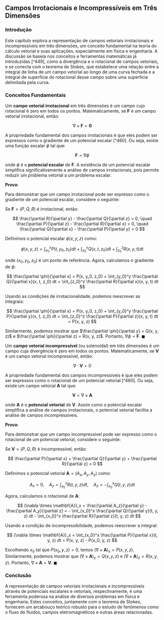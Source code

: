 ## Campos Irrotacionais e Incompressíveis em Três Dimensões

### Introdução
Este capítulo explora a representação de campos vetoriais irrotacionais e incompressíveis em três dimensões, um conceito fundamental na teoria do cálculo vetorial e suas aplicações, especialmente em física e engenharia. A discussão se baseia nos conceitos e ferramentas matemáticas já introduzidas [^449], como a divergência e o rotacional de campos vetoriais, e se conecta com o teorema de Stokes, que estabelece uma relação entre a integral de linha de um campo vetorial ao longo de uma curva fechada e a integral de superfície do rotacional desse campo sobre uma superfície delimitada pela curva.

### Conceitos Fundamentais

Um **campo vetorial irrotacional** em três dimensões é um campo cujo rotacional é zero em todos os pontos. Matematicamente, se $\mathbf{F}$ é um campo vetorial irrotacional, então:

$$ \nabla \times \mathbf{F} = \mathbf{0} $$

A propriedade fundamental dos campos irrotacionais é que eles podem ser expressos como o gradiente de um potencial escalar [^460]. Ou seja, existe uma função escalar $\phi$ tal que:

$$ \mathbf{F} = \nabla \phi $$

onde $\phi$ é o **potencial escalar** de $\mathbf{F}$. A existência de um potencial escalar simplifica significativamente a análise de campos irrotacionais, pois permite reduzir um problema vetorial a um problema escalar.

**Prova:**

Para demonstrar que um campo irrotacional pode ser expresso como o gradiente de um potencial escalar, considere o seguinte:

Se $\mathbf{F} = (P, Q, R)$ é irrotacional, então:

$$ \frac{\partial R}{\partial y} - \frac{\partial Q}{\partial z} = 0, \quad \frac{\partial P}{\partial z} - \frac{\partial R}{\partial x} = 0, \quad \frac{\partial Q}{\partial x} - \frac{\partial P}{\partial y} = 0 $$

Definimos o potencial escalar $\phi(x, y, z)$ como:

$$ \phi(x, y, z) = \int_{x_0}^x P(t, y_0, z_0) dt + \int_{y_0}^y Q(x, t, z_0) dt + \int_{z_0}^z R(x, y, t) dt $$

onde $(x_0, y_0, z_0)$ é um ponto de referência. Agora, calculamos o gradiente de $\phi$:

$$ \frac{\partial \phi}{\partial x} = P(x, y_0, z_0) + \int_{y_0}^y \frac{\partial Q}{\partial x}(x, t, z_0) dt + \int_{z_0}^z \frac{\partial R}{\partial x}(x, y, t) dt $$

Usando as condições de irrotacionalidade, podemos reescrever as integrais:

$$ \frac{\partial \phi}{\partial x} = P(x, y_0, z_0) + \int_{y_0}^y \frac{\partial P}{\partial y}(x, t, z_0) dt + \int_{z_0}^z \frac{\partial P}{\partial z}(x, y, t) dt = P(x, y, z) $$

Similarmente, podemos mostrar que $\frac{\partial \phi}{\partial y} = Q(x, y, z)$ e $\frac{\partial \phi}{\partial z} = R(x, y, z)$. Portanto, $\nabla \phi = \mathbf{F}$. $\blacksquare$

Um **campo vetorial incompressível** (ou solenoidal) em três dimensões é um campo cuja divergência é zero em todos os pontos. Matematicamente, se $\mathbf{V}$ é um campo vetorial incompressível, então:

$$ \nabla \cdot \mathbf{V} = 0 $$

A propriedade fundamental dos campos incompressíveis é que eles podem ser expressos como o rotacional de um potencial vetorial [^460]. Ou seja, existe um campo vetorial $\mathbf{A}$ tal que:

$$ \mathbf{V} = \nabla \times \mathbf{A} $$

onde $\mathbf{A}$ é o **potencial vetorial** de $\mathbf{V}$. Assim como o potencial escalar simplifica a análise de campos irrotacionais, o potencial vetorial facilita a análise de campos incompressíveis.

**Prova:**

Para demonstrar que um campo incompressível pode ser expresso como o rotacional de um potencial vetorial, considere o seguinte:

Se $\mathbf{V} = (P, Q, R)$ é incompressível, então:

$$ \frac{\partial P}{\partial x} + \frac{\partial Q}{\partial y} + \frac{\partial R}{\partial z} = 0 $$

Definimos o potencial vetorial $\mathbf{A} = (A_x, A_y, A_z)$ como:

$$ A_x = 0, \quad A_y = \int_{x_0}^x R(t, y, z) dt, \quad A_z = - \int_{x_0}^x Q(t, y, z) dt $$

Agora, calculamos o rotacional de $\mathbf{A}$:

$$ (\nabla \times \mathbf{A})_x = \frac{\partial A_z}{\partial y} - \frac{\partial A_y}{\partial z} = - \int_{x_0}^x \frac{\partial Q}{\partial y}(t, y, z) dt - \int_{x_0}^x \frac{\partial R}{\partial z}(t, y, z) dt $$

Usando a condição de incompressibilidade, podemos reescrever a integral:

$$ (\nabla \times \mathbf{A})_x = \int_{x_0}^x \frac{\partial P}{\partial x}(t, y, z) dt = P(x, y, z) - P(x_0, y, z) $$

Escolhendo $x_0$ tal que $P(x_0, y, z) = 0$, temos $(\nabla \times \mathbf{A})_x = P(x, y, z)$. Similarmente, podemos mostrar que $(\nabla \times \mathbf{A})_y = Q(x, y, z)$ e $(\nabla \times \mathbf{A})_z = R(x, y, z)$. Portanto, $\nabla \times \mathbf{A} = \mathbf{V}$. $\blacksquare$

### Conclusão

A representação de campos vetoriais irrotacionais e incompressíveis através de potenciais escalares e vetoriais, respectivamente, é uma ferramenta poderosa na análise de diversos problemas em física e engenharia. Estes conceitos, juntamente com o teorema de Stokes, fornecem um arcabouço teórico robusto para o estudo de fenômenos como o fluxo de fluidos, campos eletromagnéticos e outras áreas relacionadas.
<!-- END -->